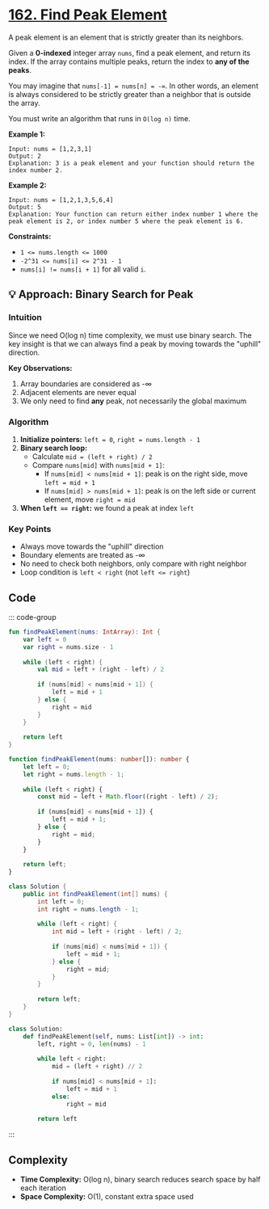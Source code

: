 # [162. Find Peak Element](https://leetcode.com/problems/find-peak-element/description/?envType=study-plan-v2&envId=top-interview-150)<Badge type="warning" text="Medium" />

A peak element is an element that is strictly greater than its neighbors.

Given a **0-indexed** integer array <code>nums</code>, find a peak element, and return its index. If the array contains multiple peaks, return the index to **any of the peaks**.

You may imagine that <code>nums[-1] = nums[n] = -∞</code>. In other words, an element is always considered to be strictly greater than a neighbor that is outside the array.

You must write an algorithm that runs in <code>O(log n)</code> time.

**Example 1:** 

```
Input: nums = [1,2,3,1]
Output: 2
Explanation: 3 is a peak element and your function should return the index number 2.
```

**Example 2:** 

```
Input: nums = [1,2,1,3,5,6,4]
Output: 5
Explanation: Your function can return either index number 1 where the peak element is 2, or index number 5 where the peak element is 6.
```

**Constraints:** 

- <code>1 <= nums.length <= 1000</code>
- <code>-2^31 <= nums[i] <= 2^31 - 1</code>
- <code>nums[i] != nums[i + 1]</code> for all valid <code>i</code>.

## 💡 Approach: Binary Search for Peak

### Intuition

Since we need O(log n) time complexity, we must use binary search. The key insight is that we can always find a peak by moving towards the "uphill" direction.

**Key Observations:**
1. Array boundaries are considered as -∞
2. Adjacent elements are never equal
3. We only need to find **any** peak, not necessarily the global maximum

### Algorithm

1. **Initialize pointers:** `left = 0`, `right = nums.length - 1`
2. **Binary search loop:**
   - Calculate `mid = (left + right) / 2`
   - Compare `nums[mid]` with `nums[mid + 1]`:
     - If `nums[mid] < nums[mid + 1]`: peak is on the right side, move `left = mid + 1`
     - If `nums[mid] > nums[mid + 1]`: peak is on the left side or current element, move `right = mid`
3. **When `left == right`:** we found a peak at index `left`

### Key Points

- Always move towards the "uphill" direction
- Boundary elements are treated as -∞
- No need to check both neighbors, only compare with right neighbor
- Loop condition is `left < right` (not `left <= right`)

## Code

::: code-group

```kotlin [Kotlin]
fun findPeakElement(nums: IntArray): Int {
    var left = 0
    var right = nums.size - 1
    
    while (left < right) {
        val mid = left + (right - left) / 2
        
        if (nums[mid] < nums[mid + 1]) {
            left = mid + 1
        } else {
            right = mid
        }
    }
    
    return left
}
```

```typescript [TypeScript]
function findPeakElement(nums: number[]): number {
    let left = 0;
    let right = nums.length - 1;
    
    while (left < right) {
        const mid = left + Math.floor((right - left) / 2);
        
        if (nums[mid] < nums[mid + 1]) {
            left = mid + 1;
        } else {
            right = mid;
        }
    }
    
    return left;
}
```

```java [Java]
class Solution {
    public int findPeakElement(int[] nums) {
        int left = 0;
        int right = nums.length - 1;
        
        while (left < right) {
            int mid = left + (right - left) / 2;
            
            if (nums[mid] < nums[mid + 1]) {
                left = mid + 1;
            } else {
                right = mid;
            }
        }
        
        return left;
    }
}
```

```python [Python]
class Solution:
    def findPeakElement(self, nums: List[int]) -> int:
        left, right = 0, len(nums) - 1
        
        while left < right:
            mid = (left + right) // 2
            
            if nums[mid] < nums[mid + 1]:
                left = mid + 1
            else:
                right = mid
        
        return left
```

:::

## Complexity

- **Time Complexity:** O(log n), binary search reduces search space by half each iteration
- **Space Complexity:** O(1), constant extra space used
